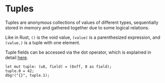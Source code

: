 # Tuples

Tuples are anonymous collections of values of different types, sequentially
stored in memory and gathered together due to some logical relations.

Like in Rust, `()` is the void value, `(value)` is a parenthesized expression,
and `(value,)` is a tuple with one element.

Tuple fields can be accessed via the dot operator, which is explained in detail [here](../../05-operators/05-access.md).

```rust,no_run,noplaypen
let mut tuple: (u8, field) = (0xff, 0 as field);
tuple.0 = 42;
dbg!("{}", tuple.1);
```

